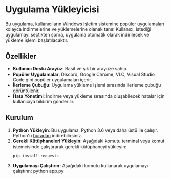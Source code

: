 # Uygulama Yükleyicisi

Bu uygulama, kullanıcıların Windows işletim sistemine popüler uygulamaları kolayca indirmelerine ve yüklemelerine olanak tanır. Kullanıcı, istediği uygulamayı seçtikten sonra, uygulama otomatik olarak indirilecek ve yükleme işlemi başlatılacaktır.

## Özellikler

- **Kullanıcı Dostu Arayüz**: Basit ve şık bir arayüze sahip.
- **Popüler Uygulamalar**: Discord, Google Chrome, VLC, Visual Studio Code gibi popüler uygulamaları içerir.
- **İlerleme Çubuğu**: Uygulama yükleme işlemi sırasında ilerleme çubuğu görüntülenir.
- **Hata Yönetimi**: İndirme veya yükleme sırasında oluşabilecek hatalar için kullanıcıya bildirim gönderilir.

## Kurulum

1. **Python Yükleyin**: Bu uygulama, Python 3.6 veya daha üstü ile çalışır. Python'u [buradan](https://www.python.org/downloads/) indirebilirsiniz.
2. **Gerekli Kütüphaneleri Yükleyin**: Aşağıdaki komutu terminal veya komut istemcisinde çalıştırarak gerekli kütüphaneyi yükleyin:
   ```bash
   pip install requests

3. **Uygulamayı Çalıştırın:** Aşağıdaki komutu kullanarak uygulamayı çalıştırın:
   python app.py

